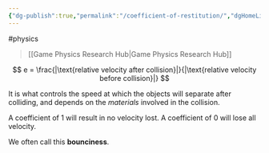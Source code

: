 ```yaml
---
{"dg-publish":true,"permalink":"/coefficient-of-restitution/","dgHomeLink":true,"dgPassFrontmatter":false,"dgShowLocalGraph":true}
---
```


#physics 
> [[Game Physics Research Hub|Game Physics Research Hub]]

$$
e = \frac{|\text{relative velocity after collision}|}{|\text{relative velocity before collision}|}
$$

It is what controls the speed at which the objects will separate after colliding, and depends on the *materials* involved in the collision. 

A coefficient of $1$ will result in no velocity lost. A coefficient of $0$ will lose all velocity.

We often call this **bounciness**.